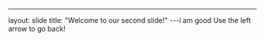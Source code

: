 ---
layout: slide
title: "Welcome to our second slide!"
---i am good
Use the left arrow to go back!
